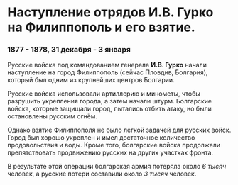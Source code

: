 # Наступление отрядов И.В. Гурко на Филиппополь и его взятие.
### 1877 - 1878, 31 декабря - 3 января

Русские войска под командованием генерала **И.В. Гурко** начали наступление на город Филиппополь (сейчас Пловдив, Болгария), который был одним из крупнейших центров Болгарии.

Русские войска использовали артиллерию и минометы, чтобы разрушить укрепления города, а затем начали штурм. Болгарские войска, которые защищали город, пытались отбить атаку, но были остановлены русским огнём.

Однако взятие Филиппополя не было легкой задачей для русских войск. Город был хорошо укреплен и имел достаточное количество продовольствия и воды. Кроме того, болгарские войска продолжали препятствовать продвижению русских на других участках фронта.

В результате этой операции болгарская армия потеряла около *6 тысяч* человек, а русские потери составили около *3 тысяч* человек.
